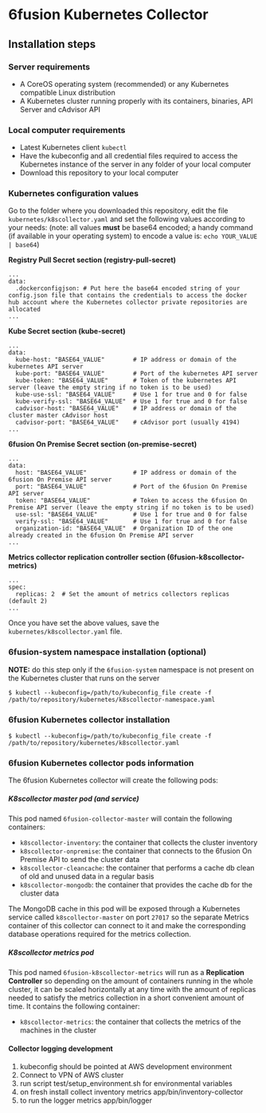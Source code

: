# 6fusion Kubernetes Collector

## Installation steps

### Server requirements

* A CoreOS operating system (recommended) or any Kubernetes compatible Linux distribution
* A Kubernetes cluster running properly with its containers, binaries, API Server and cAdvisor API

### Local computer requirements

* Latest Kubernetes client `kubectl`
* Have the kubeconfig and all credential files required to access the Kubernetes instance of the server in any folder of your local computer
* Download this repository to your local computer

### Kubernetes configuration values
Go to the folder where you downloaded this repository, edit the file `kubernetes/k8scollector.yaml` and set the following values according to your needs:
(note: all values **must** be base64 encoded; a handy command (if available in your operating system) to encode a value is: `echo YOUR_VALUE | base64`)

**Registry Pull Secret section (registry-pull-secret)**
```
...
data:
  .dockerconfigjson: # Put here the base64 encoded string of your config.json file that contains the credentials to access the docker hub account where the Kubernetes collector private repositories are allocated
...
```
**Kube Secret section (kube-secret)**
```
...
data:
  kube-host: "BASE64_VALUE"        # IP address or domain of the kubernetes API server
  kube-port: "BASE64_VALUE"        # Port of the kubernetes API server
  kube-token: "BASE64_VALUE"       # Token of the kubernetes API server (leave the empty string if no token is to be used)
  kube-use-ssl: "BASE64_VALUE"     # Use 1 for true and 0 for false
  kube-verify-ssl: "BASE64_VALUE"  # Use 1 for true and 0 for false
  cadvisor-host: "BASE64_VALUE"    # IP address or domain of the cluster master cAdvisor host
  cadvisor-port: "BASE64_VALUE"    # cAdvisor port (usually 4194)
...
```
**6fusion On Premise Secret section (on-premise-secret)**
```
...
data:
  host: "BASE64_VALUE"             # IP address or domain of the 6fusion On Premise API server
  port: "BASE64_VALUE"             # Port of the 6fusion On Premise API server
  token: "BASE64_VALUE"            # Token to access the 6fusion On Premise API server (leave the empty string if no token is to be used)
  use-ssl: "BASE64_VALUE"          # Use 1 for true and 0 for false
  verify-ssl: "BASE64_VALUE"       # Use 1 for true and 0 for false
  organization-id: "BASE64_VALUE"  # Organization ID of the one already created in the 6fusion On Premise API server
...
```
**Metrics collector replication controller section (6fusion-k8scollector-metrics)**
```
...
spec:
  replicas: 2  # Set the amount of metrics collectors replicas (default 2)
...
```
Once you have set the above values, save the `kubernetes/k8scollector.yaml` file.

### 6fusion-system namespace installation (optional)
**NOTE:** do this step only if the `6fusion-system` namespace is not present on the Kubernetes cluster that runs on the server

`$ kubectl --kubeconfig=/path/to/kubeconfig_file create -f /path/to/repository/kubernetes/k8scollector-namespace.yaml`

### 6fusion Kubernetes collector installation

`$ kubectl --kubeconfig=/path/to/kubeconfig_file create -f /path/to/repository/kubernetes/k8scollector.yaml`

### 6fusion Kubernetes collector pods information
The 6fusion Kubernetes collector will create the following pods:

##### K8scollector master pod (and service)
This pod named `6fusion-collector-master` will contain the following containers:
* `k8scollector-inventory`: the container that collects the cluster inventory
* `k8scollector-onpremise`: the container that connects to the 6fusion On Premise API to send the cluster data
* `k8scollector-cleancache`: the container that performs a cache db clean of old and unused data in a regular basis
* `k8scollector-mongodb`: the container that provides the cache db for the cluster data

The MongoDB cache in this pod will be exposed through a Kubernetes service called `k8scollector-master` on port `27017` so the separate Metrics container of this collector can connect to it and make the corresponding database operations required for the metrics collection.

##### K8scollector metrics pod
This pod named `6fusion-k8scollector-metrics` will run as a **Replication Controller** so depending on the amount of containers running in the whole cluster, it can be scaled horizontally at any time with the amount of replicas needed to satisfy the metrics collection in a short convenient amount of time. It contains the following container:
* `k8scollector-metrics`: the container that collects the metrics of the machines in the cluster


#### Collector logging development
1. kubeconfig should be pointed at AWS development environment
2. Connect to VPN of AWS cluster
3. run script test/setup_environment.sh for environmental variables 
4. on fresh install collect inventory metrics app/bin/inventory-collector
5. to run the logger metrics app/bin/logger
